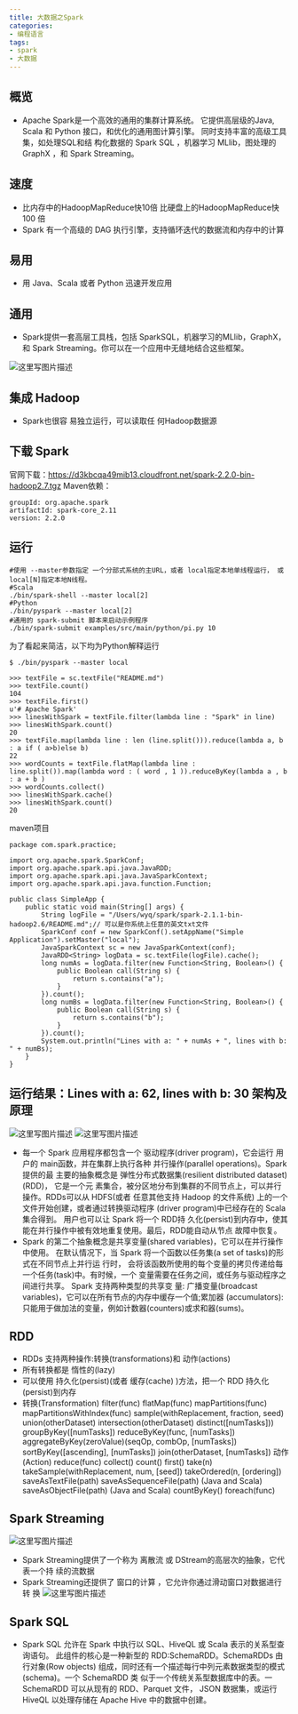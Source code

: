 ```yaml
---
title: 大数据之Spark 
categories: 
- 编程语言
tags: 
- spark 
- 大数据 
---
```

概览
--

 - Apache Spark是一个高效的通用的集群计算系统。 它提供高层级的Java, Scala 和 Python 接口，和优化的通用图计算引擎。 同时支持丰富的高级工具集，如处理SQL和结 构化数据的 Spark SQL ，机器学习 MLlib，图处理的 GraphX ，和 Spark Streaming。

速度
--

 - 比内存中的HadoopMapReduce快10倍 比硬盘上的HadoopMapReduce快100 倍
 - Spark 有一个高级的 DAG 执行引擎，支持循环迭代的数据流和内存中的计算

易用
--

 - 用 Java、Scala 或者 Python 迅速开发应用

通用
--

 - Spark提供一套高层工具栈，包括 SparkSQL，机器学习的MLlib，GraphX，和 Spark Streaming。你可以在一个应用中无缝地结合这些框架。

![这里写图片描述](http://spark.apache.org/images/spark-stack.png)

集成 Hadoop
---------

 - Spark也很容 易独立运行，可以读取任 何Hadoop数据源
 

下载 Spark
--------
官网下载：https://d3kbcqa49mib13.cloudfront.net/spark-2.2.0-bin-hadoop2.7.tgz
Maven依赖：

```
groupId: org.apache.spark
artifactId: spark-core_2.11
version: 2.2.0
```

运行
--

```
#使用 --master参数指定 一个分部式系统的主URL，或者 local指定本地单线程运行， 或 local[N]指定本地N线程。
#Scala 
./bin/spark-shell --master local[2]
#Python
./bin/pyspark --master local[2]
#通用的 spark-submit 脚本来启动示例程序
./bin/spark-submit examples/src/main/python/pi.py 10
```
为了看起来简洁，以下均为Python解释运行

```
$ ./bin/pyspark --master local

>>> textFile = sc.textFile("README.md")
>>> textFile.count()
104
>>> textFile.first()
u'# Apache Spark'
>>> linesWithSpark = textFile.filter(lambda line : "Spark" in line)
>>> linesWithSpark.count()
20
>>> textFile.map(lambda line : len (line.split())).reduce(lambda a, b : a if ( a>b)else b)
22
>>> wordCounts = textFile.flatMap(lambda line : line.split()).map(lambda word : ( word , 1 )).reduceByKey(lambda a , b : a + b )
>>> wordCounts.collect()
>>> linesWithSpark.cache()
>>> linesWithSpark.count()
20
```
maven项目
```
package com.spark.practice;

import org.apache.spark.SparkConf;
import org.apache.spark.api.java.JavaRDD;
import org.apache.spark.api.java.JavaSparkContext;
import org.apache.spark.api.java.function.Function;

public class SimpleApp {
	public static void main(String[] args) {
		String logFile = "/Users/wyq/spark/spark-2.1.1-bin-hadoop2.6/README.md";// 可以是你系统上任意的英文txt文件
		SparkConf conf = new SparkConf().setAppName("Simple Application").setMaster("local");
		JavaSparkContext sc = new JavaSparkContext(conf);
		JavaRDD<String> logData = sc.textFile(logFile).cache();
		long numAs = logData.filter(new Function<String, Boolean>() {
			public Boolean call(String s) {
				return s.contains("a");
			}
		}).count();
		long numBs = logData.filter(new Function<String, Boolean>() {
			public Boolean call(String s) {
				return s.contains("b");
			}
		}).count();
		System.out.println("Lines with a: " + numAs + ", lines with b: " + numBs);
	}
}
```
运行结果：Lines with a: 62, lines with b: 30
架构及原理
-----
![这里写图片描述](https://timgsa.baidu.com/timg?image&quality=80&size=b9999_10000&sec=1506524100289&di=9451b302322da49e3533bfadaaf4bde6&imgtype=0&src=http://images2015.cnblogs.com/blog/1004194/201608/1004194-20160829174157699-296881431.png)
![这里写图片描述](https://timgsa.baidu.com/timg?image&quality=80&size=b9999_10000&sec=1506524851070&di=38c61b5d7c9b845e68fed0a5624097d3&imgtype=0&src=http://www.th7.cn/d/file/p/2013/09/16/6990330450aa29d4888ad23b37ea2197.jpg)
 - 每一个 Spark 应用程序都包含一个 驱动程序(driver program)，它会运行 用户的 main函数，并在集群上执行各种 并行操作(parallel operations)。Spark 提供的最 主要的抽象概念是 弹性分布式数据集(resilient   distributed dataset) (RDD)， 它是一个元 素集合，被分区地分布到集群的不同节点上，可以并行操作。RDDs可以从   HDFS(或者 任意其他支持 Hadoop 的文件系统) 上的一个文件开始创建，或者通过转换驱动程序 (driver   program)中已经存在的 Scala 集合得到。 用户也可以让 Spark 将一个 RDD持  久化(persist)到内存中，使其能在并行操作中被有效地重复使用。最后，RDD能自动从节点 故障中恢复。
 - Spark 的第二个抽象概念是共享变量(shared variables)，它可以在并行操作中使用。 在默认情况下，当 Spark 将一个函数以任务集(a set of tasks)的形式在不同节点上并行运 行时， 会将该函数所使用的每个变量的拷贝传递给每一个任务(task)中。有时候，一个 变量需要在任务之间，或任务与驱动程序之间进行共享。 Spark 支持两种类型的共享变 量: 广播变量(broadcast variables)，它可以在所有节点的内存中缓存一个值;累加器 (accumulators):只能用于做加法的变量，例如计数器(counters)或求和器(sums)。
 

RDD
---

 - RDDs 支持两种操作:转换(transformations)和 动作(actions)
 - 所有转换都是 惰性的(lazy)
 - 可以使用 持久化(persist)(或者 缓存(cache) )方法，把一个 RDD 持久化 (persist)到内存
 - 转换(Transformation) 
filter(func)
flatMap(func)
 mapPartitions(func)
mapPartitionsWithIndex(func)
sample(withReplacement, fraction, seed)
union(otherDataset)
intersection(otherDataset) distinct([numTasks])) groupByKey([numTasks])
reduceByKey(func, [numTasks])
aggregateByKey(zeroValue)(seqOp, combOp, [numTasks])
sortByKey([ascending], [numTasks])
join(otherDataset, [numTasks])
动作(Action) 
reduce(func)
collect()
count() first() take(n)
takeSample(withReplacement, num, [seed])
takeOrdered(n, [ordering]) saveAsTextFile(path)
saveAsSequenceFile(path) (Java and Scala)
saveAsObjectFile(path) (Java and Scala) countByKey()
foreach(func)

Spark Streaming
---------------

![这里写图片描述](http://img.blog.csdn.net/20170927202240124?watermark/2/text/aHR0cDovL2Jsb2cuY3Nkbi5uZXQvYWxvbmVsb2Fk/font/5a6L5L2T/fontsize/400/fill/I0JBQkFCMA==/dissolve/70/gravity/SouthEast)
 

 - Spark Streaming提供了一个称为 离散流 或 DStream的高层次的抽象，它代表一个持 续的流数据
 - Spark Streaming还提供了 窗口的计算 ，它允许你通过滑动窗口对数据进行转 换
![这里写图片描述](http://img.blog.csdn.net/20170928085951718?watermark/2/text/aHR0cDovL2Jsb2cuY3Nkbi5uZXQvYWxvbmVsb2Fk/font/5a6L5L2T/fontsize/400/fill/I0JBQkFCMA==/dissolve/70/gravity/SouthEast)

Spark SQL
---------

 - Spark SQL 允许在 Spark 中执行以 SQL、HiveQL 或 Scala 表示的关系型查询语句。 此组件的核心是一种新型的  RDD:SchemaRDD。SchemaRDDs 由行对象(Row objects)  组成，同时还有一个描述每行中列元素数据类型的模式(schema)。一个 SchemaRDD 类 似于一个传统关系型数据库中的表。一   SchemaRDD 可以从现有的 RDD、Parquet 文件， JSON 数据集，或运行 HiveQL 以处理存储在 Apache   Hive 中的数据中创建。
